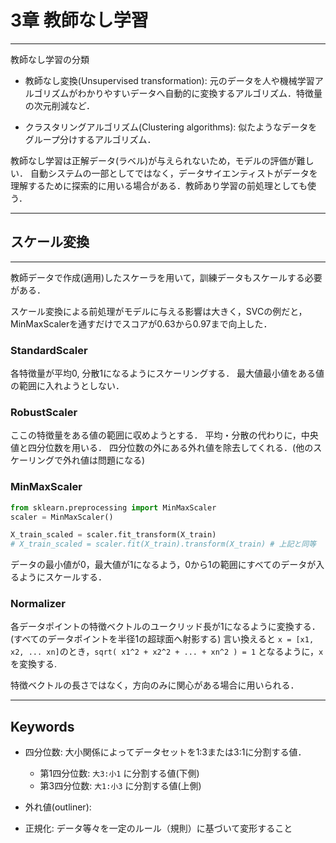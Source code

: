 # 3章 教師なし学習

------------------------------------------------------------------------------

教師なし学習の分類

+ 教師なし変換(Unsupervised transformation): 元のデータを人や機械学習アルゴリズムがわかりやすいデータへ自動的に変換するアルゴリズム．特徴量の次元削減など．

+ クラスタリングアルゴリズム(Clustering algorithms): 似たようなデータをグループ分けするアルゴリズム．

教師なし学習は正解データ(ラベル)が与えられないため，モデルの評価が難しい．
自動システムの一部としてではなく，データサイエンティストがデータを理解するために探索的に用いる場合がある．教師あり学習の前処理としても使う．

------------------------------------------------------------------------------

## スケール変換

------------------------------------------------------------------------------

教師データで作成(適用)したスケーラを用いて，訓練データもスケールする必要がある．

スケール変換による前処理がモデルに与える影響は大きく，SVCの例だと，MinMaxScalerを通すだけでスコアが0.63から0.97まで向上した．

### StandardScaler

各特徴量が平均0, 分散1になるようにスケーリングする．
最大値最小値をある値の範囲に入れようとしない．

### RobustScaler
ここの特徴量をある値の範囲に収めようとする．
平均・分散の代わりに，中央値と四分位数を用いる．
四分位数の外にある外れ値を除去してくれる．(他のスケーリングで外れ値は問題になる)

### MinMaxScaler

```py
from sklearn.preprocessing import MinMaxScaler
scaler = MinMaxScaler()

X_train_scaled = scaler.fit_transform(X_train)
# X_train_scaled = scaler.fit(X_train).transform(X_train) # 上記と同等
```

データの最小値が0，最大値が1になるよう，0から1の範囲にすべてのデータが入るようにスケールする．

### Normalizer
各データポイントの特徴ベクトルのユークリッド長が1になるように変換する．(すべてのデータポイントを半径1の超球面へ射影する)
言い換えると `x = [x1, x2, ... xn]`のとき，`sqrt( x1^2 + x2^2 + ... + xn^2 ) = 1` となるように，`x`を変換する.

特徴ベクトルの長さではなく，方向のみに関心がある場合に用いられる．

------------------------------------------------------------------------------

## Keywords

+ 四分位数: 大小関係によってデータセットを1:3または3:1に分割する値．
  + 第1四分位数: `大3:小1` に分割する値(下側)
  + 第3四分位数: `大1:小3` に分割する値(上側)

+ 外れ値(outliner):
+ 正規化: データ等々を一定のルール（規則）に基づいて変形すること